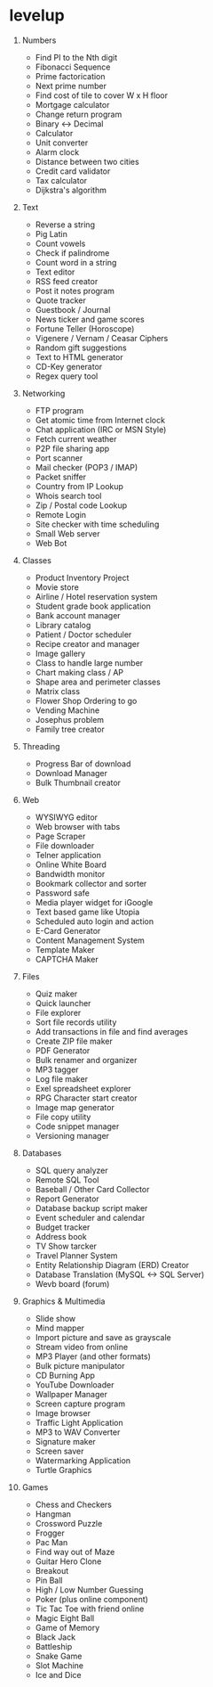 levelup
=======

1. Numbers
	- Find PI to the Nth digit
	- Fibonacci Sequence
	- Prime factorication
	- Next prime number
	- Find cost of tile to cover W x H floor
	- Mortgage calculator
	- Change return program
	- Binary <-> Decimal
	- Calculator
	- Unit converter
	- Alarm clock
	- Distance between two cities
	- Credit card validator
	- Tax calculator
	- Dijkstra's algorithm
 
2. Text
	- Reverse a string
	- Pig Latin
	- Count vowels
	- Check if palindrome
	- Count word in a string
	- Text editor
	- RSS feed creator
	- Post it notes program
	- Quote tracker
	- Guestbook / Journal
	- News ticker and game scores
	- Fortune Teller (Horoscope)
	- Vigenere / Vernam / Ceasar Ciphers
	- Random gift suggestions
	- Text to HTML generator
	- CD-Key generator
	- Regex query tool

3. Networking
	- FTP program
	- Get atomic time from Internet clock
	- Chat application (IRC or MSN Style)
	- Fetch current weather
	- P2P file sharing app
	- Port scanner
	- Mail checker (POP3 / IMAP)
	- Packet sniffer
	- Country from IP Lookup
	- Whois search tool
	- Zip / Postal code Lookup
	- Remote Login
	- Site checker with time scheduling
	- Small Web server
	- Web Bot

4. Classes
	- Product Inventory Project
	- Movie store
	- Airline / Hotel reservation system
	- Student grade book application
	- Bank account manager
	- Library catalog
	- Patient / Doctor scheduler
	- Recipe creator and manager
	- Image gallery
	- Class to handle large number
	- Chart making class / AP
	- Shape area and perimeter classes
	- Matrix class
	- Flower Shop Ordering to go
	- Vending Machine
	- Josephus problem
	- Family tree creator

5. Threading
	- Progress Bar of download
	- Download Manager
	- Bulk Thumbnail creator

6. Web
	- WYSIWYG editor
	- Web browser with tabs
	- Page Scraper
	- File downloader
	- Telner application
	- Online White Board
	- Bandwidth monitor
	- Bookmark collector and sorter
	- Password safe
	- Media player widget for iGoogle
	- Text based game like Utopia
	- Scheduled auto login and action
	- E-Card Generator
	- Content Management System
	- Template Maker
	- CAPTCHA Maker
	
7. Files
	- Quiz maker
	- Quick launcher
	- File explorer
	- Sort file records utility
	- Add transactions in file and find averages
	- Create ZIP file maker
	- PDF Generator
	- Bulk renamer and organizer
	- MP3 tagger
	- Log file maker
	- Exel spreadsheet explorer
	- RPG Character start creator
	- Image map generator
	- File copy utility
	- Code snippet manager
	- Versioning manager

8. Databases
	- SQL query analyzer
	- Remote SQL Tool
	- Baseball / Other Card Collector
	- Report Generator
	- Database backup script maker
	- Event scheduler and calendar
	- Budget tracker
	- Address book
	- TV Show tarcker
	- Travel Planner System	
	- Entity Relationship Diagram (ERD) Creator
	- Database Translation (MySQL <-> SQL Server)
	- Wevb board (forum)

9. Graphics & Multimedia
	- Slide show
	- Mind mapper
	- Import picture and save as grayscale
	- Stream video from online
	- MP3 Player (and other formats)
	- Bulk picture manipulator
	- CD Burning App
	- YouTube Downloader
	- Wallpaper Manager
	- Screen capture program
	- Image browser
	- Traffic Light Application
	- MP3 to WAV Converter
	- Signature maker
	- Screen saver
	- Watermarking Application
	- Turtle Graphics

10. Games 
	- Chess and Checkers
	- Hangman
	- Crossword Puzzle
	- Frogger
	- Pac Man
	- Find way out of Maze
	- Guitar Hero Clone
	- Breakout
	- Pin Ball
	- High / Low Number Guessing
	- Poker (plus online component)
	- Tic Tac Toe with friend online
	- Magic Eight Ball
	- Game of Memory
	- Black Jack
	- Battleship
	- Snake Game
	- Slot Machine
	- Ice and Dice

